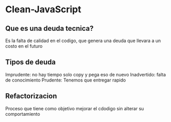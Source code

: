 # Clean-JavaScript

## Que es una deuda tecnica?

Es la falta de calidad en el codigo, que genera una deuda que llevara a un costo 
en el futuro

## Tipos de deuda

Imprudente: no hay tiempo solo copy y pega eso de nuevo
Inadvertido: falta de conocimiento
Prudente: Tenemos que entregar rapido

## Refactorizacion

Proceso que tiene como objetivo mejorar el cdodigo sin alterar su comportamiento
